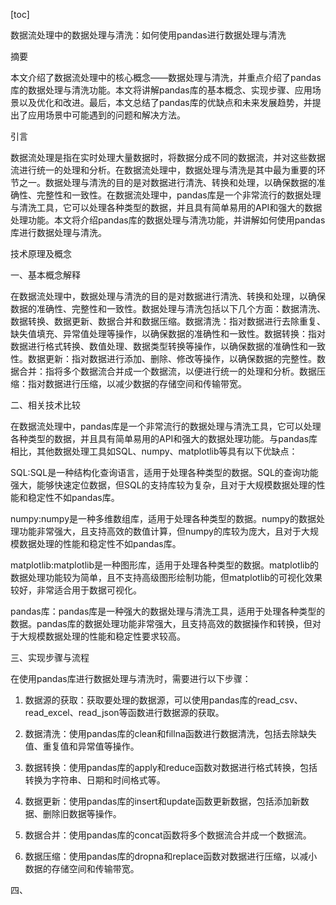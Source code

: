 
[toc]                    
                
                
数据流处理中的数据处理与清洗：如何使用pandas进行数据处理与清洗

摘要

本文介绍了数据流处理中的核心概念——数据处理与清洗，并重点介绍了pandas库的数据处理与清洗功能。本文将讲解pandas库的基本概念、实现步骤、应用场景以及优化和改进。最后，本文总结了pandas库的优缺点和未来发展趋势，并提出了应用场景中可能遇到的问题和解决方法。

引言

数据流处理是指在实时处理大量数据时，将数据分成不同的数据流，并对这些数据流进行统一的处理和分析。在数据流处理中，数据处理与清洗是其中最为重要的环节之一。数据处理与清洗的目的是对数据进行清洗、转换和处理，以确保数据的准确性、完整性和一致性。在数据流处理中，pandas库是一个非常流行的数据处理与清洗工具，它可以处理各种类型的数据，并且具有简单易用的API和强大的数据处理功能。本文将介绍pandas库的数据处理与清洗功能，并讲解如何使用pandas库进行数据处理与清洗。

技术原理及概念

一、基本概念解释

在数据流处理中，数据处理与清洗的目的是对数据进行清洗、转换和处理，以确保数据的准确性、完整性和一致性。数据处理与清洗包括以下几个方面：数据清洗、数据转换、数据更新、数据合并和数据压缩。数据清洗：指对数据进行去除重复、缺失值填充、异常值处理等操作，以确保数据的准确性和一致性。数据转换：指对数据进行格式转换、数值处理、数据类型转换等操作，以确保数据的准确性和一致性。数据更新：指对数据进行添加、删除、修改等操作，以确保数据的完整性。数据合并：指将多个数据流合并成一个数据流，以便进行统一的处理和分析。数据压缩：指对数据进行压缩，以减少数据的存储空间和传输带宽。

二、相关技术比较

在数据流处理中，pandas库是一个非常流行的数据处理与清洗工具，它可以处理各种类型的数据，并且具有简单易用的API和强大的数据处理功能。与pandas库相比，其他数据处理工具如SQL、numpy、matplotlib等具有以下优缺点：

SQL:SQL是一种结构化查询语言，适用于处理各种类型的数据。SQL的查询功能强大，能够快速定位数据，但SQL的支持库较为复杂，且对于大规模数据处理的性能和稳定性不如pandas库。

numpy:numpy是一种多维数组库，适用于处理各种类型的数据。numpy的数据处理功能非常强大，且支持高效的数值计算，但numpy的库较为庞大，且对于大规模数据处理的性能和稳定性不如pandas库。

matplotlib:matplotlib是一种图形库，适用于处理各种类型的数据。matplotlib的数据处理功能较为简单，且不支持高级图形绘制功能，但matplotlib的可视化效果较好，非常适合用于数据可视化。

pandas库：pandas库是一种强大的数据处理与清洗工具，适用于处理各种类型的数据。pandas库的数据处理功能非常强大，且支持高效的数据操作和转换，但对于大规模数据处理的性能和稳定性要求较高。

三、实现步骤与流程

在使用pandas库进行数据处理与清洗时，需要进行以下步骤：

1. 数据源的获取：获取要处理的数据源，可以使用pandas库的read_csv、read_excel、read_json等函数进行数据源的获取。

2. 数据清洗：使用pandas库的clean和fillna函数进行数据清洗，包括去除缺失值、重复值和异常值等操作。

3. 数据转换：使用pandas库的apply和reduce函数对数据进行格式转换，包括转换为字符串、日期和时间格式等。

4. 数据更新：使用pandas库的insert和update函数更新数据，包括添加新数据、删除旧数据等操作。

5. 数据合并：使用pandas库的concat函数将多个数据流合并成一个数据流。

6. 数据压缩：使用pandas库的dropna和replace函数对数据进行压缩，以减小数据的存储空间和传输带宽。

四、

